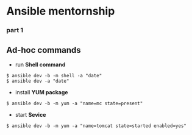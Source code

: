 # Ansible mentornship
### part 1

## Ad-hoc commands
* run **Shell command**
```shell
$ ansible dev -b -m shell -a "date"
$ ansible dev -a "date"
```

* install **YUM package**
```shell
$ ansible dev -b -m yum -a "name=mc state=present"
```

* start **Sevice**
```shell
$ ansible dev -b -m yum -a "name=tomcat state=started enabled=yes"
```
